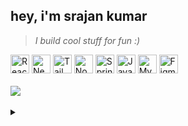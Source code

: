 ## hey, i'm srajan kumar
> _I build cool stuff for fun :)_

<div>
   <img src="https://skillicons.dev/icons?i=react" width="30" alt="React.js">
   <img src="https://skillicons.dev/icons?i=next" width="30" alt="Next.js">
   <img src="https://skillicons.dev/icons?i=tailwind" width="30" alt="Tailwind CSS">
   <img src="https://skillicons.dev/icons?i=nodejs" width="30" alt="Node.js">
   <img src="https://skillicons.dev/icons?i=spring" width="30" alt="Spring">
   <img src="https://skillicons.dev/icons?i=java" width="30" alt="Java">
   <img src="https://skillicons.dev/icons?i=mysql" width="30" alt="MySQL">
   <img src="https://skillicons.dev/icons?i=figma" width="30" alt="Figma">
</div>

<br/>

<div>
  <a href="https://www.linkedin.com/in/kumarsrajan/" target="_blank">
     <img src="https://img.shields.io/badge/LinkedIn-blue?style=for-the-badge&logo=linkedin"/>
  </a>
<!--    &nbsp;&nbsp;
   <a href="https://leetcode.com/srajankumar/" target="_blank">
     <img src="https://img.shields.io/badge/LeetCode-yellow?style=for-the-badge&logo=leetcode&logoColor=white"/>
  </a> -->
</div>

<br/>

<details>
   <summary></summary>
   <br/>
   <p>
      <img src="http://github-profile-summary-cards.vercel.app/api/cards/profile-details?username=srajankumar&theme=transparent"/>
   </p>
</details>

